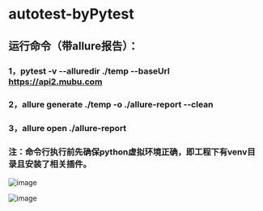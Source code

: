 # autotest-byPytest
## 运行命令（带allure报告）：
### 1，pytest -v --alluredir ./temp --baseUrl https://api2.mubu.com
### 2，allure generate ./temp -o ./allure-report --clean
### 3，allure open ./allure-report

### 注：命令行执行前先确保python虚拟环境正确，即工程下有venv目录且安装了相关插件。
![image](https://github.com/yongtongchen2017/apiTest/assets/30653954/4ddc5000-1c47-4625-a276-87e22a3c0518)

![image](https://github.com/yongtongchen2017/apiTest/assets/30653954/e0154a7b-fc0d-4f66-9dff-07bbf161627d)

